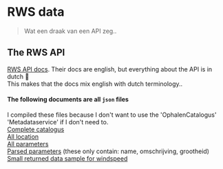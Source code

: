 # RWS data
> Wat een draak van een API zeg..

## The RWS API
[RWS API docs](https://rijkswaterstaat.github.io/wm-ws-dl/#introduction).
Their docs are english, but everything about the API is in dutch 🤦  
This makes that the docs mix english with dutch terminology..

#### The following documents are all `json` files
I compiled these files because I don't want to use the 'OphalenCatalogus' 'Metadataservice' if I don't need to.  
[Complete catalogus](./docs/all-metadata.json)  
[All location](./docs/location.json)  
[All parameters](./docs/parameters.json)  
[Parsed parameters](./docs/parsed-parameters.json) (these only contain: name, omschrijving, grootheid)  
[Small returned data sample for windspeed](./docs/small-example-output.json)